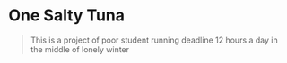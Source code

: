 # One Salty Tuna
> This is a project of poor student running deadline 12 hours a day in the middle of lonely winter
